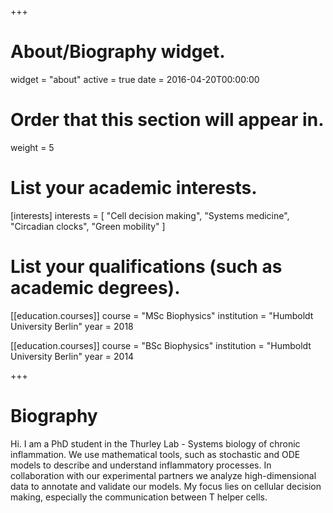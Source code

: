+++
# About/Biography widget.
widget = "about"
active = true
date = 2016-04-20T00:00:00

# Order that this section will appear in.
weight = 5

# List your academic interests.
[interests]
  interests = [
    "Cell decision making",
    "Systems medicine",
    "Circadian clocks",
    "Green mobility"
  ]

# List your qualifications (such as academic degrees).

[[education.courses]]
  course = "MSc Biophysics"
  institution = "Humboldt University Berlin"
  year = 2018

[[education.courses]]
  course = "BSc Biophysics"
  institution = "Humboldt University Berlin"
  year = 2014
 
+++

# Biography

Hi. I am a PhD student in the Thurley Lab - Systems biology of chronic inflammation. We use mathematical tools, such as stochastic and ODE models to describe and understand inflammatory processes. In collaboration with our experimental partners we analyze high-dimensional data to annotate and validate our models. My focus lies on cellular decision making, especially the communication between T helper cells.
